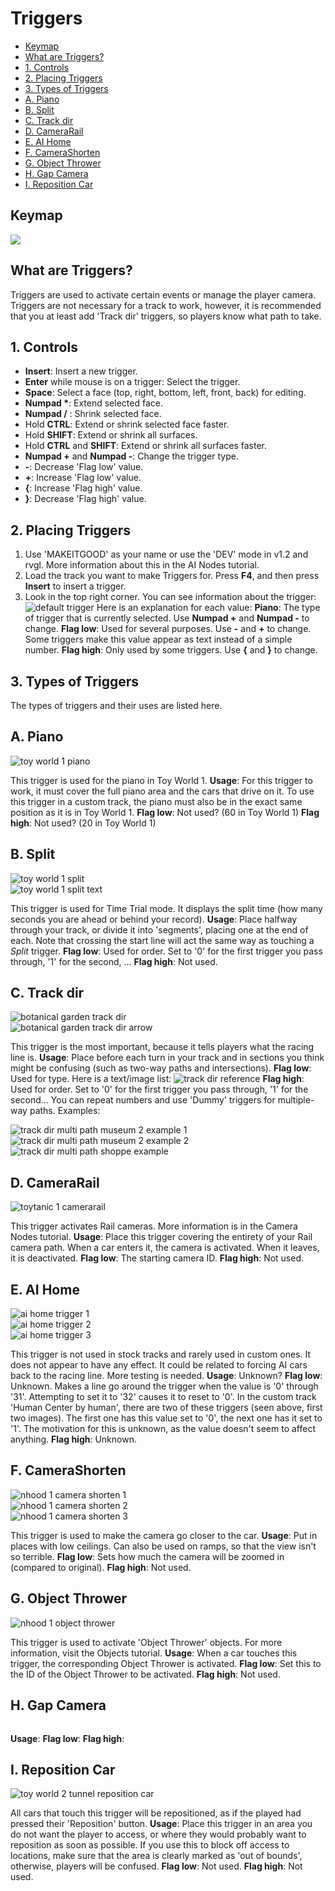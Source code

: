 # Triggers

<!-- MarkdownTOC autolink='true' -->

- [Keymap](#keymap)
- [What are Triggers?](#what-are-triggers)
- [1. Controls](#1-controls)
- [2. Placing Triggers](#2-placing-triggers)
- [3. Types of Triggers](#3-types-of-triggers)
- [A. Piano](#a-piano)
- [B. Split](#b-split)
- [C. Track dir](#c-track-dir)
- [D. CameraRail](#d-camerarail)
- [E. AI Home](#e-ai-home)
- [F. CameraShorten](#f-camerashorten)
- [G. Object Thrower](#g-object-thrower)
- [H. Gap Camera](#h-gap-camera)
- [I. Reposition Car](#i-reposition-car)

<!-- /MarkdownTOC -->

## Keymap
![](MIG_Triggers.png)

## What are Triggers?
Triggers are used to activate certain events or manage the player camera. Triggers are not necessary for a track to work, however, it is recommended that you at least add 'Track dir' triggers, so players know what path to take.

## 1. Controls
+ **Insert**: Insert a new trigger.
+ **Enter** while mouse is on a trigger: Select the trigger.
+ **Space**: Select a face (top, right, bottom, left, front, back) for editing.
+ **Numpad \***: Extend selected face.
+ **Numpad /** : Shrink selected face.
+ Hold **CTRL**: Extend or shrink selected face faster.
+ Hold **SHIFT**: Extend or shrink all surfaces.
+ Hold **CTRL** and **SHIFT**: Extend or shrink all surfaces faster.
+ **Numpad +** and **Numpad -**: Change the trigger type.
+ **-**: Decrease 'Flag low' value.
+ **+**: Increase 'Flag low' value.
+ **{**: Increase 'Flag high' value.
+ **}**: Decrease 'Flag high' value.

## 2. Placing Triggers
1. Use 'MAKEITGOOD' as your name or use the 'DEV' mode in v1.2 and rvgl. More information about this in the AI Nodes tutorial.
2. Load the track you want to make Triggers for. Press **F4**, and then press **Insert** to insert a trigger.
3. Look in the top right corner. You can see information about the trigger:
![default trigger](insert.png)
Here is an explanation for each value:
**Piano**: The type of trigger that is currently selected. Use **Numpad +** and **Numpad -** to change.
**Flag low**: Used for several purposes. Use **-** and **+** to change. Some triggers make this value appear as text instead of a simple number.
**Flag high**: Only used by some triggers. Use **{** and **}** to change.

## 3. Types of Triggers
The types of triggers and their uses are listed here.

## A. Piano

![toy world 1 piano](toy1piano.png)

This trigger is used for the piano in Toy World 1.
**Usage**: For this trigger to work, it must cover the full piano area and the cars that drive on it. To use this trigger in a custom track, the piano must also be in the exact same position as it is in Toy World 1.
**Flag low**: Not used? (60 in Toy World 1)
**Flag high**: Not used? (20 in Toy World 1)

## B. Split

![toy world 1 split](toy1split.png)  
![toy world 1 split text](toy1splitb.png)

This trigger is used for Time Trial mode. It displays the split time (how many seconds you are ahead or behind your record).
**Usage**: Place halfway through your track, or divide it into 'segments', placing one at the end of each. Note that crossing the start line will act the same way as touching a *Split* trigger.
**Flag low**: Used for order. Set to '0' for the first trigger you pass through, '1' for the second, ...
**Flag high**: Not used.

## C. Track dir

![botanical garden track dir](garden1dir.png)  
![botanical garden track dir arrow](garden1dirb.png)

This trigger is the most important, because it tells players what the racing line is.
**Usage**: Place before each turn in your track and in sections you think might be confusing (such as two-way paths and intersections).
**Flag low**: Used for type. Here is a text/image list:
![track dir reference](trackdirref.png)
**Flag high**: Used for order. Set to '0' for the first trigger you pass through, '1' for the second... You can repeat numbers and use 'Dummy' triggers for multiple-way paths. Examples:

![track dir multi path museum 2 example 1](muse2dir1.png)  
![track dir multi path museum 2 example 2](muse2dir2.png)  
![track dir multi path shoppe example](shoppedir.png)

## D. CameraRail

![toytanic 1 camerarail](ship1camerarail.png)

This trigger activates Rail cameras. More information is in the Camera Nodes tutorial.
**Usage**: Place this trigger covering the entirety of your Rail camera path. When a car enters it, the camera is activated. When it leaves, it is deactivated.
**Flag low**: The starting camera ID.
**Flag high**: Not used.

## E. AI Home

![ai home trigger 1](aihome1.png)  
![ai home trigger 2](aihome2.png)  
![ai home trigger 3](aihome3.png)

This trigger is not used in stock tracks and rarely used in custom ones. It does not appear to have any effect. It could be related to forcing AI cars back to the racing line. More testing is needed.
**Usage**: Unknown?
**Flag low**: Unknown. Makes a line go around the trigger when the value is '0' through '31'. Attempting to set it to '32' causes it to reset to '0'. In the custom track 'Human Center by human', there are two of these triggers (seen above, first two images). The first one has this value set to '0', the next one has it set to '1'. The motivation for this is unknown, as the value doesn't seem to affect anything.
**Flag high**: Unknown.

## F. CameraShorten

![nhood 1 camera shorten 1](camerashorten1.png)  
![nhood 1 camera shorten 2](camerashorten2.png)  
![nhood 1 camera shorten 3](camerashorten3.png)

This trigger is used to make the camera go closer to the car.
**Usage**: Put in places with low ceilings. Can also be used on ramps, so that the view isn't so terrible.
**Flag low**: Sets how much the camera will be zoomed in (compared to original).
**Flag high**: Not used.

## G. Object Thrower

![nhood 1 object thrower](objthrower.png)

This trigger is used to activate 'Object Thrower' objects. For more information, visit the Objects tutorial.
**Usage**: When a car touches this trigger, the corresponding Object Thrower is activated.
**Flag low**: Set this to the ID of the Object Thrower to be activated.
**Flag high**: Not used.

## H. Gap Camera
![]()

**Usage**:
**Flag low**:
**Flag high**:

## I. Reposition Car

![toy world 2 tunnel reposition car](toy2repo.png)

All cars that touch this trigger will be repositioned, as if the played had pressed their 'Reposition' button.
**Usage**: Place this trigger in an area you do not want the player to access, or where they would probably want to reposition as soon as possible. If you use this to block off access to locations, make sure that the area is clearly marked as 'out of bounds', otherwise, players will be confused.
**Flag low**: Not used.
**Flag high**: Not used.